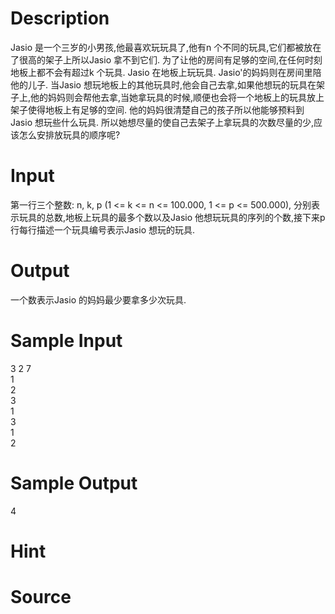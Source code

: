 
# Description

<div class="content">Jasio 是一个三岁的小男孩,他最喜欢玩玩具了,他有n 个不同的玩具,它们都被放在了很高的架子上所以Jasio 拿不到它们. 为了让他的房间有足够的空间,在任何时刻地板上都不会有超过k 个玩具. 
Jasio 在地板上玩玩具. Jasio&#39;的妈妈则在房间里陪他的儿子. 当Jasio 想玩地板上的其他玩具时,他会自己去拿,如果他想玩的玩具在架子上,他的妈妈则会帮他去拿,当她拿玩具的时候,顺便也会将一个地板上的玩具放上架子使得地板上有足够的空间.
他的妈妈很清楚自己的孩子所以他能够预料到Jasio 想玩些什么玩具. 所以她想尽量的使自己去架子上拿玩具的次数尽量的少,应该怎么安排放玩具的顺序呢?
</div>

# Input

<div class="content">第一行三个整数: n, k, p (1 &lt;= k &lt;= n &lt;= 100.000, 1 &lt;= p &lt;= 500.000), 分别表示玩具的总数,地板上玩具的最多个数以及Jasio 他想玩玩具的序列的个数,接下来p行每行描述一个玩具编号表示Jasio 想玩的玩具.  
</div>

# Output

<div class="content">一个数表示Jasio 的妈妈最少要拿多少次玩具. 
</div>

# Sample Input

<div class="content"><span class="sampledata">3 2 7<br/>
1<br/>
2<br/>
3<br/>
1<br/>
3<br/>
1<br/>
2<br/>
</span></div>

# Sample Output

<div class="content"><span class="sampledata">4<br/>
</span></div>

# Hint

<div class="content"><p></p></div>

# Source

<div class="content"><p><a href="problemset.php?search="></a></p></div>

